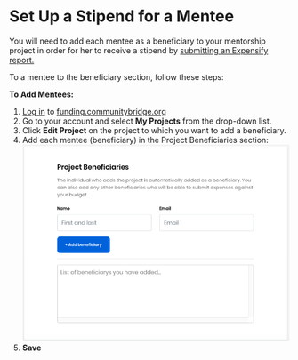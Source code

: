 # Set Up a Stipend for a Mentee

You will need to add each mentee as a beneficiary to your mentorship project in order for her to receive a stipend by [submitting an Expensify report.](https://docs.linuxfoundation.org/docs/communitybridge/communitybridge-mentorship/mentees/submit-a-report-to-receive-a-mentorship-stipend)

To a mentee to the beneficiary section, follow these steps: 

**To Add Mentees:** 

1. [Log in](https://docs.linuxfoundation.org/display/PROD/.Login+to+CommunityBridge+vInitial) to [funding.communitybridge.org](https://funding.communitybridge.org/)
2. Go to your account and select **My Projects** from the drop-down list.
3. Click **Edit Project** on the project to which you want to add a beneficiary.
4. Add each mentee \(beneficiary\) in the Project Beneficiaries section: ![](../../../.gitbook/assets/7416648.png)
5. **Save**

